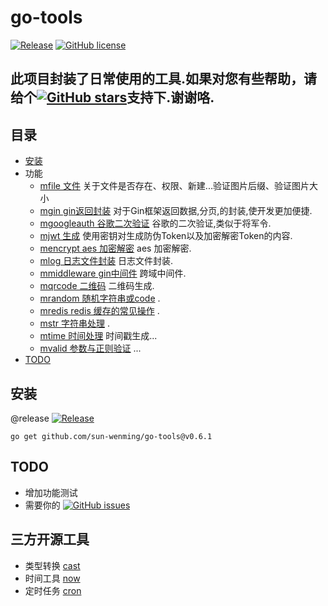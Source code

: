 # go-tools

[![Release](https://img.shields.io/github/release/sun-wenming/go-tools.svg?style=plastic)](https://github.com/sun-wenming/go-tools/releases)
[![GitHub license](https://img.shields.io/github/license/sun-wenming/go-tools.svg?style=plastic)](https://github.com/sun-wenming/go-tools/blob/master/LICENSE)


## 此项目封装了日常使用的工具.如果对您有些帮助，请给个[![GitHub stars](https://img.shields.io/github/stars/sun-wenming/go-tools.svg?style=plastic)](https://github.com/sun-wenming/go-tools/stargazers)支持下.谢谢咯.

## 目录
- [安装](安装)
- 功能
    - [mfile 文件](https://github.com/sun-wenming/go-tools/tree/master/mfile) 关于文件是否存在、权限、新建...验证图片后缀、验证图片大小
    - [mgin gin返回封装](https://github.com/sun-wenming/go-tools/tree/master/mgin) 对于Gin框架返回数据,分页,的封装,使开发更加便捷.
    - [mgoogleauth 谷歌二次验证](https://github.com/sun-wenming/go-tools/tree/master/mgoogleauth) 谷歌的二次验证,类似于将军令.
    - [mjwt 生成](https://github.com/sun-wenming/go-tools/tree/master/mjwt) 使用密钥对生成防伪Token以及加密解密Token的内容.
    - [mencrypt aes 加密解密](https://github.com/sun-wenming/go-tools/tree/master/) aes 加密解密.
    - [mlog 日志文件封装](https://github.com/sun-wenming/go-tools/tree/master/mlog) 日志文件封装.
    - [mmiddleware gin中间件](https://github.com/sun-wenming/go-tools/tree/master/mmiddleware) 跨域中间件.
    - [mqrcode 二维码](https://github.com/sun-wenming/go-tools/tree/master/mqrcode) 二维码生成.
    - [mrandom 随机字符串或code](https://github.com/sun-wenming/go-tools/tree/master/mrandom) .
    - [mredis redis 缓存的常见操作](https://github.com/sun-wenming/go-tools/tree/master/mredis) .
    - [mstr 字符串处理](https://github.com/sun-wenming/go-tools/tree/master/mstr) .
    - [mtime 时间处理](https://github.com/sun-wenming/go-tools/tree/master/mtime) 时间戳生成...
    - [mvalid 参数与正则验证](https://github.com/sun-wenming/go-tools/tree/master/mvalid) ...
- [TODO](#TODO)

## 安装

@release [![Release](https://img.shields.io/github/release/sun-wenming/go-tools.svg?style=plastic)](https://github.com/sun-wenming/go-tools/releases) 
```
go get github.com/sun-wenming/go-tools@v0.6.1
```

## TODO
- 增加功能测试
- 需要你的 [![GitHub issues](https://img.shields.io/github/issues/sun-wenming/go-tools.svg?style=plastic)](https://github.com/sun-wenming/go-tools/issues)


## 三方开源工具
- 类型转换 [cast](https://github.com/spf13/cast)
- 时间工具 [now](https://github.com/jinzhu/now) 
- 定时任务 [cron](https://github.com/robfig/cron)
